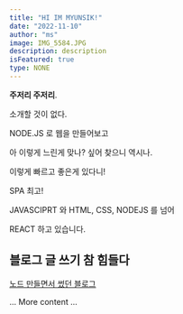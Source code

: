 ```yaml
---
title: "HI IM MYUNSIK!"
date: "2022-11-10"
author: "ms"
image: IMG_5584.JPG
description: description
isFeatured: true
type: NONE
---
```


**주저리 주저리**.

소개할 것이 없다.

NODE.JS 로 웹을 만들어보고

아 이렇게 느린게 맞나? 싶어 찾으니 역시나.

이렇게 빠르고 좋은게 있다니!

SPA 최고!

JAVASCIPRT 와 HTML, CSS, NODEJS 를 넘어

REACT 하고 있습니다.

## 블로그 글 쓰기 참 힘들다

[노드 만들면서 썼던 블로그](https://dive-into-frontend.tistory.com/manage/posts/)

... More content ...
